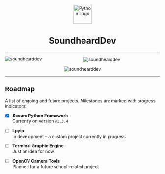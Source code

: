 <div align="center">
  <img src="https://cdn.jsdelivr.net/gh/devicons/devicon/icons/python/python-original.svg" height="60" alt="Python Logo" />
  <h1>SoundheardDev</h1>
</div>

---

<div align="center">
<p><img align="left" src="https://github-readme-stats.vercel.app/api/top-langs?username=soundhearddev&show_icons=true&locale=en&layout=compact" alt="soundhearddev" /></p>

<p>&nbsp;<img align="center" src="https://github-readme-stats.vercel.app/api?username=soundhearddev&show_icons=true&locale=en" alt="soundhearddev" /></p>

<p><img align="center" src="https://github-readme-streak-stats.herokuapp.com/?user=soundhearddev&" alt="soundhearddev" /></p>

</div>

---

## Roadmap

A list of ongoing and future projects. Milestones are marked with progress indicators:

- [x] **Secure Python Framework**  
   Currently on version `v1.3.4`

- [ ] **Lpyip**  
   In development – a custom project currently in progress

- [ ] **Terminal Graphic Engine**  
   Just an idea for now

- [ ] **OpenCV Camera Tools**  
   Planned for a future school-related project



